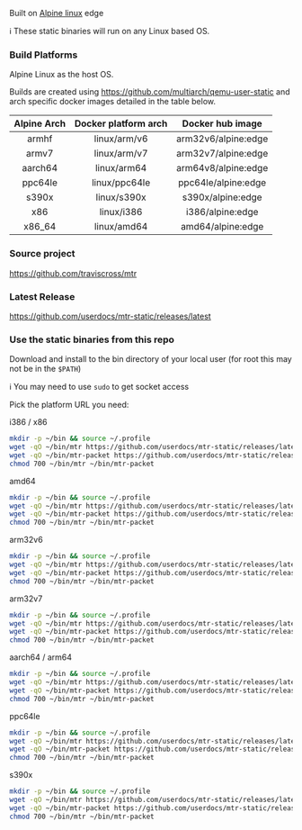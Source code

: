
Built on [Alpine linux](https://alpinelinux.org) edge

ℹ️ These static binaries will run on any Linux based OS.
### Build Platforms

Alpine Linux as the host OS.

Builds are created using https://github.com/multiarch/qemu-user-static and arch specific docker images detailed in the table below.

| Alpine Arch | Docker platform arch |  Docker hub image   |
| :---------: | :------------------: | :-----------------: |
|    armhf    |     linux/arm/v6     | arm32v6/alpine:edge |
|    armv7    |     linux/arm/v7     | arm32v7/alpine:edge |
|   aarch64   |     linux/arm64      | arm64v8/alpine:edge |
|   ppc64le   |    linux/ppc64le     | ppc64le/alpine:edge |
|    s390x    |     linux/s390x      |  s390x/alpine:edge  |
|     x86     |      linux/i386      |  i386/alpine:edge   |
|   x86_64    |     linux/amd64      |  amd64/alpine:edge  |

### Source project

https://github.com/traviscross/mtr

### Latest Release

https://github.com/userdocs/mtr-static/releases/latest

### Use the static binaries from this repo

Download and install to the bin directory of your local user (for root this may not be in the `$PATH`)

ℹ️ You may need to use `sudo` to get socket access

Pick the platform URL you need:

i386 / x86

```bash
mkdir -p ~/bin && source ~/.profile
wget -qO ~/bin/mtr https://github.com/userdocs/mtr-static/releases/latest/download/mtr-i386
wget -qO ~/bin/mtr-packet https://github.com/userdocs/mtr-static/releases/latest/download/mtr-packet-i386
chmod 700 ~/bin/mtr ~/bin/mtr-packet
```

amd64

```bash
mkdir -p ~/bin && source ~/.profile
wget -qO ~/bin/mtr https://github.com/userdocs/mtr-static/releases/latest/download/mtr-amd64
wget -qO ~/bin/mtr-packet https://github.com/userdocs/mtr-static/releases/latest/download/mtr-packet-amd64
chmod 700 ~/bin/mtr ~/bin/mtr-packet
```

arm32v6

```bash
mkdir -p ~/bin && source ~/.profile
wget -qO ~/bin/mtr https://github.com/userdocs/mtr-static/releases/latest/download/mtr-arm32v6
wget -qO ~/bin/mtr-packet https://github.com/userdocs/mtr-static/releases/latest/download/mtr-packet-arm32v6
chmod 700 ~/bin/mtr ~/bin/mtr-packet
```

arm32v7

```bash
mkdir -p ~/bin && source ~/.profile
wget -qO ~/bin/mtr https://github.com/userdocs/mtr-static/releases/latest/download/mtr-arm32v7
wget -qO ~/bin/mtr-packet https://github.com/userdocs/mtr-static/releases/latest/download/mtr-packet-arm32v7
chmod 700 ~/bin/mtr ~/bin/mtr-packet
```

aarch64 / arm64

```bash
mkdir -p ~/bin && source ~/.profile
wget -qO ~/bin/mtr https://github.com/userdocs/mtr-static/releases/latest/download/mtr-arm64v8
wget -qO ~/bin/mtr-packet https://github.com/userdocs/mtr-static/releases/latest/download/mtr-packet-arm64v8
chmod 700 ~/bin/mtr ~/bin/mtr-packet
```

ppc64le

```bash
mkdir -p ~/bin && source ~/.profile
wget -qO ~/bin/mtr https://github.com/userdocs/mtr-static/releases/latest/download/mtr-ppc64le
wget -qO ~/bin/mtr-packet https://github.com/userdocs/mtr-static/releases/latest/download/mtr-packet-ppc64le
chmod 700 ~/bin/mtr ~/bin/mtr-packet
```

s390x

```bash
mkdir -p ~/bin && source ~/.profile
wget -qO ~/bin/mtr https://github.com/userdocs/mtr-static/releases/latest/download/mtr-s390x
wget -qO ~/bin/mtr-packet https://github.com/userdocs/mtr-static/releases/latest/download/mtr-packet-s390x
chmod 700 ~/bin/mtr ~/bin/mtr-packet
```